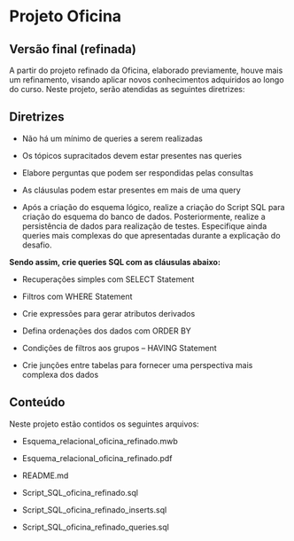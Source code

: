 # **Projeto Oficina**
## **Versão final (refinada)**
>
A partir do projeto refinado da Oficina, elaborado previamente, houve mais um refinamento, visando aplicar novos conhecimentos adquiridos ao longo do curso. Neste projeto, serão atendidas as seguintes diretrizes:

>
## **Diretrizes**
>

- Não há um mínimo de queries a serem realizadas​

- Os tópicos supracitados devem estar presentes nas queries​

- Elabore perguntas que podem ser respondidas pelas consultas​

- As cláusulas podem estar presentes em mais de uma query

- Após a criação do esquema lógico, realize a criação do Script SQL para criação do esquema do banco de dados. Posteriormente, realize a persistência de dados para realização de testes. Especifique ainda queries mais complexas do que apresentadas durante a explicação do desafio.
>
**Sendo assim, crie queries SQL com as cláusulas abaixo:​**
>
- Recuperações simples com SELECT Statement​

- Filtros com WHERE Statement​

- Crie expressões para gerar atributos derivados​

- Defina ordenações dos dados com ORDER BY​

- Condições de filtros aos grupos – HAVING Statement​

- Crie junções entre tabelas para fornecer uma perspectiva mais complexa dos dados

## **Conteúdo**
Neste projeto estão contidos os seguintes arquivos:

- Esquema_relacional_oficina_refinado.mwb

- Esquema_relacional_oficina_refinado.pdf

- README.md

- Script_SQL_oficina_refinado.sql

- Script_SQL_oficina_refinado_inserts.sql

- Script_SQL_oficina_refinado_queries.sql
